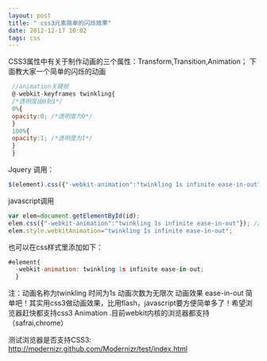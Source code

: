 ```yaml
---
layout: post
title: " css3元素简单的闪烁效果"
date: 2012-12-17 10:02
tags: css
---
```

CSS3属性中有关于制作动画的三个属性：Transform,Transition,<span class="stress">Animation</span>；
下面教大家一个简单的闪烁的动画

<!-- more-->

```javascript
 //animation关键帧
 @-webkit-keyframes twinkling{
 /*透明度由0到1*/
 0%{  
 opacity:0; /*透明度为0*/
 }
 100%{
 opacity:1; /*透明度为1*/
 }
 }  
```

Jquery 调用：
```javascript
$(element).css({"-webkit-animation":"twinkling 1s infinite ease-in-out"}); //在对象element中添加闪烁动画 
```

javascript调用
```javascript
var elem=document.getElementById(id);
elem.css({"-webkit-animation":"twinkling 1s infinite ease-in-out"}); //在对象element中添加闪烁动画 
elem.style.webkitAnimation="twinkling 1s infinite ease-in-out";
```

也可以在css样式里添加如下：
```javascript
#element{
  -webkit-animation: twinkling 1s infinite ease-in-out;
  }
```

注：动画名称为twinkling  时间为1s  动画次数为无限次  动画效果 ease-in-out 
简单吧！其实用css3做动画效果，比用flash，javascript要方便简单多了！希望浏览器赶快都支持css3 Animation .目前webkit内核的浏览器都支持（safrai,chrome）

测试浏览器是否支持CSS3:
<a href="http://modernizr.github.com/Modernizr/test/index.html" target="_blank">http://modernizr.github.com/Modernizr/test/index.html</a>